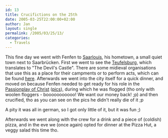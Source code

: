 ```yaml
---
id: 13
title: Crucifictions on the 25th
date: 2005-03-25T22:00:00+02:00
author: Jan
layout: single
permalink: /2005/03/25/13/
categories:
  - Travels
---
```

This fine day we went with Fenfen to [Saarlouis](http://www.saarlouis.de/), his hometown, a small quiet town next to Saarbr&uuml;cken. First we went to see the [Teufelsburg](http://www.dersaargau.de/teufelsburg.htm), which translates to "The Devil's Castle". There are some midieval organisations that use this as a place for their campments or to perform acts, which can be found [here](http://www.teufelsburg1.de/). Afterwards we went into the city itself for a quick dinner, and moved on because Fenfen needed to get ready for his role in the [Passionplay of Christ](http://www.saarlouis.de/freizeit_tourismus/2705.php) ([pics](https://sadevil.org/piwigo/index.php/category/14-saarland)), during which he was flogged (tho only with woolen floggers - booooooooooo! We want our money back! ;p) and then crucified, tho as you can see on the pics he didn't really die of it ;p

A pity it was all in german, so I got only little of it, but it was fun ;)

Afterwards we went along with the crew for a drink and a piece of (coldish) pizza, and in the eve we (once again) opted for dinner at the Pizza Hut, a veggy salad this time tho.